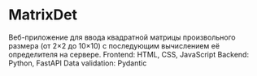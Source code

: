 # MatrixDet
Веб-приложение для ввода квадратной матрицы произвольного размера (от 2×2 до 10×10) с последующим вычислением её определителя на сервере. Frontend: HTML, CSS, JavaScript  Backend: Python, FastAPI  Data validation: Pydantic

